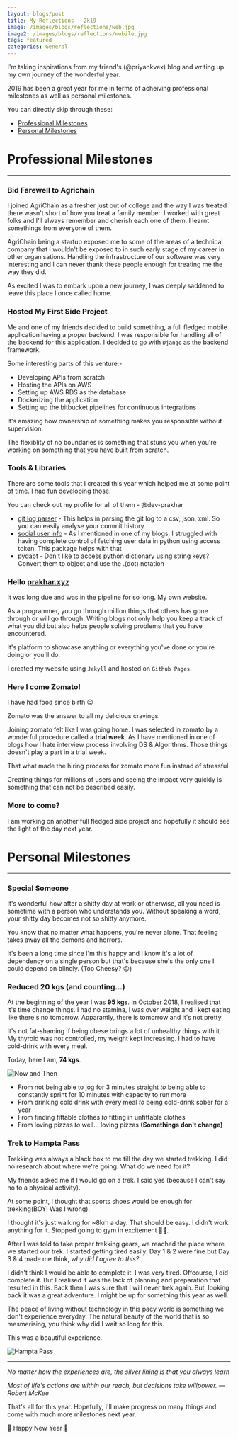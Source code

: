```yaml
---
layout: blogs/post
title: My Reflections - 2k19
image: /images/blogs/reflections/web.jpg
image2: /images/blogs/reflections/mobile.jpg
tags: featured
categories: General
---
```


I'm taking inspirations from my friend's (@priyankvex) blog and writing up my own journey of the 
wonderful year.

2019 has been a great year for me in terms of acheiving professional milestones as well as personal milestones.

You can directly skip through these:

* [Professional Milestones](#professional-milestones)
* [Personal Milestones](#personal-milestones)

# Professional Milestones
***

### Bid Farewell to Agrichain

I joined AgriChain as a fresher just out of college and the way I was treated there wasn't short of how you treat a family member. I worked with great folks and I'll always remember and cherish each one of them. I learnt somethings from everyone of them.

AgriChain being a startup exposed me to some of the areas of a technical company that I wouldn't be exposed to in such early stage of my career in other organisations. Handling the infrastructure of our software was very interesting and I can never thank these people enough for treating me the way they did.

As excited I was to embark upon a new journey, I was deeply saddened to leave this place I once called home.

### Hosted My First Side Project

Me and one of my friends decided to build something, a full fledged mobile application having a proper backend. I was responsible for handling all of the backend for this application. I decided to go with `Django` as the backend framework.

Some interesting parts of this venture:-
  
* Developing APIs from scratch
* Hosting the APIs on AWS
* Setting up AWS RDS as the database
* Dockerizing the application
* Setting up the bitbucket pipelines for continuous integrations

It's amazing how ownership of something makes you responsible without supervision.

The flexiblity of no boundaries is something that stuns you when you're working on something that you have built from scratch.

### Tools & Libraries

There are some tools that I created this year which helped me at some point of time. I had fun developing those.

You can check out my profile for all of them - @dev-prakhar

* [git log parser](https://github.com/dev-prakhar/git-log-parser) - This helps in parsing the git log to a csv, json, xml. So you can easily analyse your commit history
* [social user info](https://github.com/dev-prakhar/social-user-info) - As I mentioned in one of my blogs, I struggled with having complete control of fetching user data in python using access token. This package helps with that
* [pydapt](https://github.com/dev-prakhar/PyDapt) - Don't like to access python dictionary using string keys? Convert them to object and use the .(dot) notation

### Hello [prakhar.xyz](https://prakhar.xyz)

It was long due and was in the pipeline for so long. My own website.

As a programmer, you go through million things that others has gone through or will go through. Writing blogs not only help you keep a track of what you did but also helps people solving problems that you have encountered.

It's platform to showcase anything or everything you've done or you're doing or you'll do.

I created my website using `Jekyll` and hosted on `Github Pages`.

### Here I come Zomato!

I have had food since birth :stuck_out_tongue_winking_eye:

Zomato was the answer to all my delicious cravings.

Joining zomato felt like I was going home. I was selected in zomato by a wonderful procedure called a **trial week**. As I have mentioned in one of blogs how I hate interview process involving DS & Algorithms. Those things doesn't play a part in a trial week.

That what made the hiring process for zomato more fun instead of stressful.

Creating things for millions of users and seeing the impact very quickly is something that can not be described easily.

### More to come?

I am working on another full fledged side project and hopefully it should see the light of the day next year.

# Personal Milestones
***

### Special Someone

It's wonderful how after a shitty day at work or otherwise, all you need is sometime with a person who understands you. Without speaking a word, your shitty day becomes not so shitty anymore.

You know that no matter what happens, you're never alone. That feeling takes away all the demons and horrors.

It's been a long time since I'm this happy and I know it's a lot of dependency on a single person but that's because she's the only one I could depend on blindly. (Too Cheesy? :wink:)

### Reduced 20 kgs (and counting...)

At the beginning of the year I was **95 kgs**. In October 2018, I realised that it's time change things. I had no stamina, I was over weight and I kept eating like there's no tomorrow. Apparantly, there is tomorrow and it's not pretty.

It's not fat-shaming if being obese brings a lot of unhealthy things with it. My thyroid was not controlled, my weight kept increasing. I had to have cold-drink with every meal.

Today, here I am, **74 kgs**.

![Now and Then](/images/blogs/reflections/now-and-then.jpeg "Now and Then")

* From not being able to jog for 3 minutes straight *to* being able to constantly sprint for 10 minutes with capacity to run more
* From drinking cold drink with every meal *to* being cold-drink sober for a year
* From finding fittable clothes *to* fitting in unfittable clothes
* From loving pizzas *to* well... loving pizzas **(Somethings don't change)**

### Trek to Hampta Pass

Trekking was always a black box to me till the day we started trekking.
I did no research about where we're going. What do we need for it?

My friends asked me if I would go on a trek. I said yes (because I can't say no to a physical activity).

At some point, I thought that sports shoes would be enough for trekking(BOY! Was I wrong).

I thought it's just walking for ~8km a day. That should be easy.
I didn't work anything for it. Stopped going to gym in excitement :man_facepalming:.

After I was told to take proper trekking gears, we reached the place where we started our trek.
I started getting tired easily. Day 1 & 2 were fine but Day 3 & 4 made me think, *why did I agree to this?*

I didn't think I would be able to complete it. I was very tired. Offcourse, I did complete it. But I realised it was the lack of planning and preparation that resulted in this. Back then I was sure that I will never trek again. But, looking back it was a great adventure. I might be up for something this year as well.

The peace of living without technology in this pacy world is something we don't experience everyday.
The natural beauty of the world that is so mesmerising, you think why did I wait so long for this.

This was a beautiful experience.

![Hampta Pass](/images/blogs/reflections/trek.jpg "Hampta Pass")

***

*No matter how the experiences are, the silver lining is that you always learn*

*Most of life's actions are within our reach, but decisions take willpower. ― Robert McKee*

That's all for this year. Hopefully, I'll make progress on many things and come with much more milestones next year.

:confetti_ball: Happy New Year :confetti_ball: